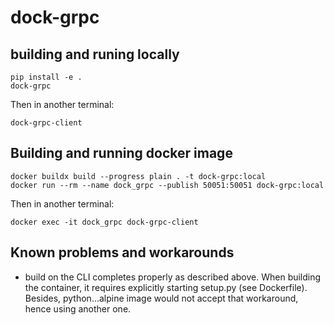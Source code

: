 # dock-grpc

## building and runing locally
```shell
pip install -e .
dock-grpc
```

Then in another terminal:
```shell
dock-grpc-client
```


## Building and running docker image

```shell
docker buildx build --progress plain . -t dock-grpc:local
docker run --rm --name dock_grpc --publish 50051:50051 dock-grpc:local
```

Then in another terminal:
```shell
docker exec -it dock_grpc dock-grpc-client
```


## Known problems and workarounds

- build on the CLI completes properly as described above. When building the container, it requires explicitly starting setup.py (see Dockerfile). Besides,  python...alpine image would not accept that workaround, hence using another one.
